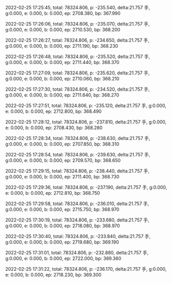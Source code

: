 2022-02-25 17:25:45, total: 78324.806, p: -235.540, delta:21.757 手, g:0.000, e: 0.000, b: 0.000, ep: 2708.380, bp: 367.990

2022-02-25 17:26:06, total: 78324.806, p: -235.070, delta:21.757 手, g:0.000, e: 0.000, b: 0.000, ep: 2710.530, bp: 368.200

2022-02-25 17:26:27, total: 78324.806, p: -234.650, delta:21.757 手, g:0.000, e: 0.000, b: 0.000, ep: 2711.190, bp: 368.230

2022-02-25 17:26:48, total: 78324.806, p: -235.520, delta:21.757 手, g:0.000, e: 0.000, b: 0.000, ep: 2711.440, bp: 368.370

2022-02-25 17:27:09, total: 78324.806, p: -235.620, delta:21.757 手, g:0.000, e: 0.000, b: 0.000, ep: 2710.060, bp: 368.210

2022-02-25 17:27:30, total: 78324.806, p: -234.520, delta:21.757 手, g:0.000, e: 0.000, b: 0.000, ep: 2711.640, bp: 368.270

2022-02-25 17:27:51, total: 78324.806, p: -235.120, delta:21.757 手, g:0.000, e: 0.000, b: 0.000, ep: 2712.800, bp: 368.490

2022-02-25 17:28:12, total: 78324.806, p: -237.810, delta:21.757 手, g:0.000, e: 0.000, b: 0.000, ep: 2708.430, bp: 368.280

2022-02-25 17:28:34, total: 78324.806, p: -238.630, delta:21.757 手, g:0.000, e: 0.000, b: 0.000, ep: 2707.850, bp: 368.310

2022-02-25 17:28:54, total: 78324.806, p: -239.630, delta:21.757 手, g:0.000, e: 0.000, b: 0.000, ep: 2709.570, bp: 368.650

2022-02-25 17:29:15, total: 78324.806, p: -238.440, delta:21.757 手, g:0.000, e: 0.000, b: 0.000, ep: 2711.400, bp: 368.730

2022-02-25 17:29:36, total: 78324.806, p: -237.190, delta:21.757 手, g:0.000, e: 0.000, b: 0.000, ep: 2712.810, bp: 368.750

2022-02-25 17:29:58, total: 78324.806, p: -236.010, delta:21.757 手, g:0.000, e: 0.000, b: 0.000, ep: 2715.750, bp: 368.970

2022-02-25 17:30:19, total: 78324.806, p: -233.680, delta:21.757 手, g:0.000, e: 0.000, b: 0.000, ep: 2718.080, bp: 368.970

2022-02-25 17:30:40, total: 78324.806, p: -233.840, delta:21.757 手, g:0.000, e: 0.000, b: 0.000, ep: 2719.680, bp: 369.190

2022-02-25 17:31:01, total: 78324.806, p: -232.880, delta:21.757 手, g:0.000, e: 0.000, b: 0.000, ep: 2722.000, bp: 369.360

2022-02-25 17:31:22, total: 78324.806, p: -236.170, delta:21.757 手, g:0.000, e: 0.000, b: 0.000, ep: 2718.230, bp: 369.300